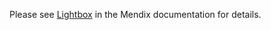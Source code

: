 Please see [Lightbox](https://docs.mendix.com/appstore/widgets/lightbox) in the Mendix documentation for details.
